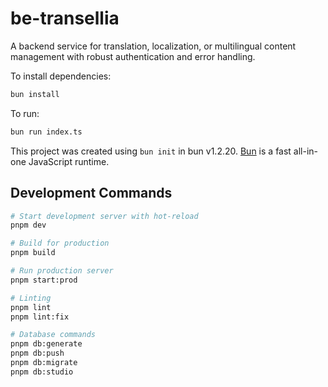 # be-transellia

A backend service for translation, localization, or multilingual content management with robust authentication and error handling.

To install dependencies:

```bash
bun install
```

To run:

```bash
bun run index.ts
```

This project was created using `bun init` in bun v1.2.20. [Bun](https://bun.com) is a fast all-in-one JavaScript runtime.

## Development Commands

```bash
# Start development server with hot-reload
pnpm dev

# Build for production
pnpm build

# Run production server
pnpm start:prod

# Linting
pnpm lint
pnpm lint:fix

# Database commands
pnpm db:generate
pnpm db:push
pnpm db:migrate
pnpm db:studio
```



